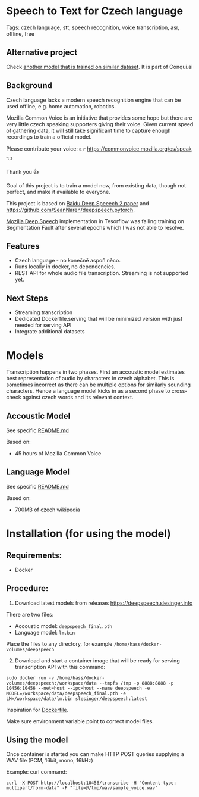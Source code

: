 # Speech to Text for Czech language

Tags: czech language, stt, speech recognition, voice transcription, asr, offline, free

## Alternative project

Check [another model that is trained on similar dataset](https://coqui.ai/czech/comodoro/v0.3.0). It is part of Conqui.ai

## Background

Czech language lacks a modern speech recognition engine that can be used offline, e.g. home automation, robotics.

Mozilla Common Voice is an initiative that provides some hope but there are very little czech speaking supporters giving their voice. Given current speed of gathering data, it will still take significant time to capture enough recordings to train a official model.

Please contribute your voice: :point_right: https://commonvoice.mozilla.org/cs/speak :point_left:

Thank you :thumbsup:

Goal of this project is to train a model now, from existing data, though not perfect, and make it available to everyone.

This project is based on [Baidu Deep Speeech 2 paper](http://proceedings.mlr.press/v48/amodei16.pdf) and https://github.com/SeanNaren/deepspeech.pytorch. 

[Mozilla Deep Speech](https://github.com/mozilla/DeepSpeech) implementation in Tesorflow was failing training on Segmentation Fault after several epochs which I was not able to resolve.

## Features
- Czech language - no konečně aspoň něco.
- Runs locally in docker, no dependencies.
- REST API for whole audio file transcription. Streaming is not supported yet.

## Next Steps
 - Streaming transcription
 - Dedicated Dockerfile.serving that will be minimized version with just needed for serving API
 - Integrate additional datasets

# Models
Transcription happens in two phases. First an accoustic model estimates best representation of audio by characters in czech alphabet. This is sometimes incorrect as there can be multiple options for similarly sounding characters. Hence a language model kicks in as a second phase to cross-check against czech words and its relevant context. 

## Accoustic Model
See specific [README.md](accoustic_model/README.md)

Based on:
 - 45 hours of Mozilla Common Voice

## Language Model
See specific [README.md](language_model/README.md)

Based on:
 - 700MB of czech wikipedia
 
# Installation (for using the model)

## Requirements:
- Docker

## Procedure:

1. Download latest models from releases https://deepspeech.slesinger.info

There are two files:
- Accoustic model: ```deepspeech_final.pth```
- Language model: ```lm.bin```

Place the files to any directory, for example ```/home/hass/docker-volumes/deepspeech```

2. Download and start a container image that will be ready for serving transcription API with this command:
```
sudo docker run -v /home/hass/docker-volumes/deepspeech:/workspace/data --tmpfs /tmp -p 8888:8888 -p 10456:10456 --net=host --ipc=host --name deepspeech -e MODEL=/workspace/data/deepspeech_final.pth -e LM=/workspace/data/lm.bin slesinger/deepspeech:latest
```

Inspiration for [Dockerfile](https://github.com/arpabet/deepspeech-docker/blob/master/Dockerfile).

Make sure environment variable point to correct model files.

## Using the model

Once container is started you can make HTTP POST queries supplying a WAV file (PCM, 16bit, mono, 16kHz)

Example: curl command:
```
curl -X POST http://localhost:10456/transcribe -H "Content-type: multipart/form-data" -F "file=@/tmp/wav/sample_voice.wav"
```
